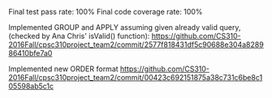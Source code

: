 Final test pass rate: 100%
Final code coverage rate: 100%

Implemented GROUP and APPLY assuming given already valid query,
(checked by Ana Chris' isValid() function):
https://github.com/CS310-2016Fall/cpsc310project_team2/commit/2577f818431df5c90688e304a828986410bfe7a0

Implemented new ORDER format
https://github.com/CS310-2016Fall/cpsc310project_team2/commit/00423c692151875a38c731c6be8c105598ab5c1c